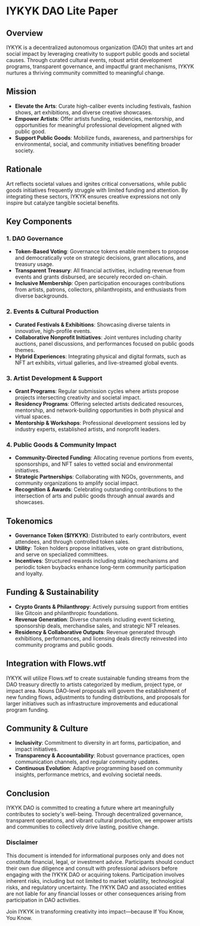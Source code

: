 # IYKYK DAO Lite Paper 

## Overview

IYKYK is a decentralized autonomous organization (DAO) that unites art and social impact by leveraging creativity to support public goods and societal causes. Through curated cultural events, robust artist development programs, transparent governance, and impactful grant mechanisms, IYKYK nurtures a thriving community committed to meaningful change.

## Mission

* **Elevate the Arts**: Curate high-caliber events including festivals, fashion shows, art exhibitions, and diverse creative showcases.
* **Empower Artists**: Offer artists funding, residencies, mentorship, and opportunities for meaningful professional development aligned with public good.
* **Support Public Goods**: Mobilize funds, awareness, and partnerships for environmental, social, and community initiatives benefiting broader society.

## Rationale

Art reflects societal values and ignites critical conversations, while public goods initiatives frequently struggle with limited funding and attention. By integrating these sectors, IYKYK ensures creative expressions not only inspire but catalyze tangible societal benefits.

## Key Components

### 1. DAO Governance

* **Token-Based Voting**: Governance tokens enable members to propose and democratically vote on strategic decisions, grant allocations, and treasury usage.
* **Transparent Treasury**: All financial activities, including revenue from events and grants disbursed, are securely recorded on-chain.
* **Inclusive Membership**: Open participation encourages contributions from artists, patrons, collectors, philanthropists, and enthusiasts from diverse backgrounds.

### 2. Events & Cultural Production

* **Curated Festivals & Exhibitions**: Showcasing diverse talents in innovative, high-profile events.
* **Collaborative Nonprofit Initiatives**: Joint ventures including charity auctions, panel discussions, and performances focused on public goods themes.
* **Hybrid Experiences**: Integrating physical and digital formats, such as NFT art exhibits, virtual galleries, and live-streamed global events.

### 3. Artist Development & Support

* **Grant Programs**: Regular submission cycles where artists propose projects intersecting creativity and societal impact.
* **Residency Programs**: Offering selected artists dedicated resources, mentorship, and network-building opportunities in both physical and virtual spaces.
* **Mentorship & Workshops**: Professional development sessions led by industry experts, established artists, and nonprofit leaders.

### 4. Public Goods & Community Impact

* **Community-Directed Funding**: Allocating revenue portions from events, sponsorships, and NFT sales to vetted social and environmental initiatives.
* **Strategic Partnerships**: Collaborating with NGOs, governments, and community organizations to amplify social impact.
* **Recognition & Awards**: Celebrating outstanding contributions to the intersection of arts and public goods through annual awards and showcases.

## Tokenomics

* **Governance Token (\$IYKYK)**: Distributed to early contributors, event attendees, and through controlled token sales.
* **Utility**: Token holders propose initiatives, vote on grant distributions, and serve on specialized committees.
* **Incentives**: Structured rewards including staking mechanisms and periodic token buybacks enhance long-term community participation and loyalty.

## Funding & Sustainability

* **Crypto Grants & Philanthropy**: Actively pursuing support from entities like Gitcoin and philanthropic foundations.
* **Revenue Generation**: Diverse channels including event ticketing, sponsorship deals, merchandise sales, and strategic NFT releases.
* **Residency & Collaborative Outputs**: Revenue generated through exhibitions, performances, and licensing deals directly reinvested into community programs and public goods.

## Integration with Flows.wtf

IYKYK will utilize Flows.wtf to create sustainable funding streams from the DAO treasury directly to artists categorized by medium, project type, or impact area. Nouns DAO-level proposals will govern the establishment of new funding flows, adjustments to funding distributions, and proposals for larger initiatives such as infrastructure improvements and educational program funding.

## Community & Culture

* **Inclusivity**: Commitment to diversity in art forms, participation, and impact initiatives.
* **Transparency & Accountability**: Robust governance practices, open communication channels, and regular community updates.
* **Continuous Evolution**: Adaptive programming based on community insights, performance metrics, and evolving societal needs.

## Conclusion

IYKYK DAO is committed to creating a future where art meaningfully contributes to society's well-being. Through decentralized governance, transparent operations, and vibrant cultural production, we empower artists and communities to collectively drive lasting, positive change.

### Disclaimer

This document is intended for informational purposes only and does not constitute financial, legal, or investment advice. Participants should conduct their own due diligence and consult with professional advisors before engaging with the IYKYK DAO or acquiring tokens. Participation involves inherent risks, including but not limited to market volatility, technological risks, and regulatory uncertainty. The IYKYK DAO and associated entities are not liable for any financial losses or other consequences arising from participation in DAO activities.

Join IYKYK in transforming creativity into impact—because If You Know, You Know.



